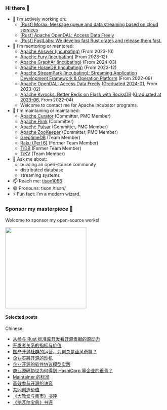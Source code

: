 ### Hi there 👋

- 👯 I’m actively working on:
  - [[Rust] Morax: Message queue and data streaming based on cloud services](https://github.com/tisonkun/morax)
  - [[Rust] Apache OpenDAL: Access Data Freely](https://github.com/apache/opendal)
  - [[Rust] FastLabs: We develop fast Rust crates and release them fast.](https://github.com/fast)
- 🤔 I’m mentoring or mentored:
  - [Apache Answer (incubating)](https://answer.apache.org) (From 2023-10)
  - [Apache Fury (incubating)](https://github.com/apache/incubator-fury) (From 2023-12)
  - [Apache GraphAr (incubating)](https://github.com/apache/incubator-graphar) (From 2024-03)
  - [Apache HoraeDB (incubating)](https://horaedb.apache.org) (From 2023-12)
  - [Apache StreamPark (incubating): Streaming Application Development Framework & Operation Platform](https://streampark.apache.org) (From 2022-09)
  - [Apache OpenDAL: Access Data Freely](https://github.com/apache/opendal) ([Graduated 2024-01](https://tisonkun.io/posts/apache-opendal-graduation), From 2023-02)
  - [Apache Kvrocks: Better Redis on Flash with RocksDB](https://github.com/apache/kvrocks) ([Graduated at 2023-06](https://www.tisonkun.com/blog/a-recap-of-apache-opendal-becoming-tlp), From 2022-04)
  - Welcome to contact me for Apache Incubator programs.
- 🔧 I'm maintaining or maintained:
  - [Apache Curator](https://curator.apache.org/docs/about) (Committer, PMC Member)
  - [Apache Flink](https://flink.apache.org/) (Committer)
  - [Apache Pulsar](https://pulsar.apache.org/) (Committer, PMC Member)
  - [Apache ZooKeeper](https://zookeeper.apache.org/) (Committer, PMC Member)
  - [GreptimeDB](https://github.com/GreptimeTeam/greptimedb) (Team Member)
  - [Raku (Perl 6)](https://github.com/Raku) (Former Team Member)
  - [TiDB](https://github.com/pingcap/tidb) (Former Team Member)
  - [TiKV](https://tikv.org/) (Team Member)
- 💬 Ask me about:
  - building an open-source community
  - distributed database
  - streaming systems
- 📫 Reach me: [tison1096](https://tisonkun.io/)
- 😄 Pronouns: tison /tisən/
- ⚡ Fun fact: I'm a modern wizard.

### Sponsor my masterpiece 🤝

Welcome to sponsor my open-source works!

<img src="https://user-images.githubusercontent.com/18818196/200033123-46dbbb1e-ce16-4f7b-9b87-79733fe3afe3.png" width="256" height="256">

#### Selected posts

Chinese:

* [从参与 Rust 标准库开发看开源贡献的源动力](https://www.tisonkun.org/2024/08/09/rust-lang-acp/)
* [开发者关系的指标与价值](https://www.tisonkun.org/2024/01/26/devrel-qualified-leads/)
* [国产开源社群的运营，为何总是画风奇特？](https://www.tisonkun.org/2023/06/04/oss-community-in-china/)
* [企业实践开源的动机](https://www.tisonkun.org/2022/05/26/motivation-of-enterprise-open-source/)
* [企业开源的软件协议模型实践](https://www.tisonkun.org/2023/02/15/business-source-license/)
* [商业源码协议为何得到 HashiCorp 等企业的垂青？](https://www.tisonkun.org/2023/08/12/bsl/)
* [Maintainer 的标准](https://www.tisonkun.org/2022/09/12/maintainer-criterions/)
* [高效参与开源的诀窍](https://www.tisonkun.org/2021/12/05/effective-open-source-participant/)
* [共同创造价值](https://www.tisonkun.org/2022/02/10/value-creation/)
* [《大教堂与集市》书评](https://www.tisonkun.org/2021/12/14/the-cathedral-and-the-bazaar/)
* [《纳瓦尔宝典》书评](https://www.tisonkun.org/2022/06/09/the-almanack-of-naval-ravikant/)
